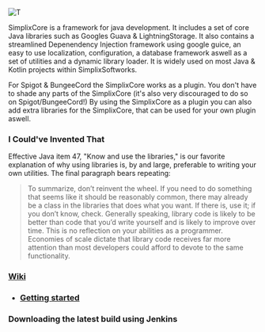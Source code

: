![T](https://i.imgur.com/deb7ut3.jpg)


SimplixCore is a framework for java development. It includes a set of core Java libraries such as Googles Guava & LightningStorage. It also contains a streamlined Depenendency Injection framework using google guice, an easy to use localization, configuration, a database framework aswell as a set of utilities and a dynamic library loader. It is widely used on most Java & Kotlin projects within SimplixSoftworks.

For Spigot & BungeeCord the SimplixCore works as a plugin. You don't have to shade any parts of the SimplixCore (it's also very discouraged to do so on Spigot/BungeeCord!) By using the SimplixCore as a plugin you can also add extra libraries for the SimplixCore, that can be used for your own plugin aswell.
### I Could've Invented That
Effective Java item 47, "Know and use the libraries," is our favorite explanation of why using libraries is, by and large,
preferable to writing your own utilities. The final paragraph bears repeating:

> To summarize, don’t reinvent the wheel. If you need to do something that seems like it should be reasonably common,
> there may already be a class in the libraries that does what you want. If there is,
>use it; if you don’t know, check. Generally speaking, library code is likely to be better 
> than code that you’d write yourself and is likely to improve over time. This is no reflection 
>on your abilities as a programmer. Economies of scale dictate that library code receives far 
> more attention than most developers could afford to devote to the same functionality.

### [Wiki](https://github.com/Simplix-Softworks/SimplixCore/wiki)
- ### [Getting started](https://github.com/Simplix-Softworks/SimplixCore/wiki/Getting-started)

### Downloading the latest build using Jenkins
